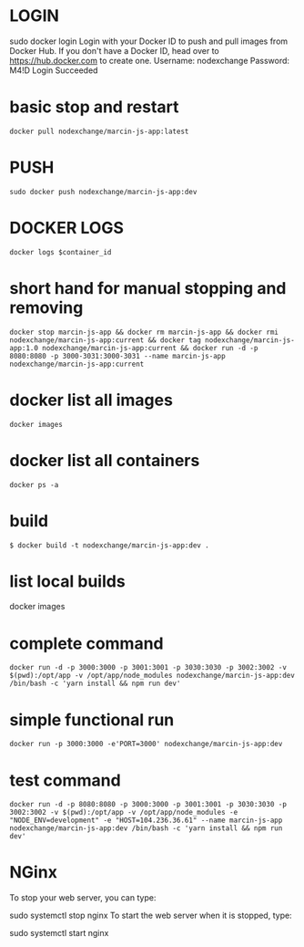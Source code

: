 # LOGIN

sudo docker login
Login with your Docker ID to push and pull images from Docker Hub. If you don't have a Docker ID, head over to https://hub.docker.com to create one.
Username: nodexchange
Password: M4!D
Login Succeeded

# basic stop and restart #

~~~~
docker pull nodexchange/marcin-js-app:latest
~~~~

# PUSH

~~~~
sudo docker push nodexchange/marcin-js-app:dev
~~~~

# DOCKER LOGS 

~~~~
docker logs $container_id
~~~~


# short hand for manual stopping and removing

~~~~
docker stop marcin-js-app && docker rm marcin-js-app && docker rmi nodexchange/marcin-js-app:current && docker tag nodexchange/marcin-js-app:1.0 nodexchange/marcin-js-app:current && docker run -d -p 8080:8080 -p 3000-3031:3000-3031 --name marcin-js-app nodexchange/marcin-js-app:current
~~~~

# docker list all images

~~~~
docker images
~~~~

# docker list all containers

~~~~
docker ps -a
~~~~

# build 
~~~~
$ docker build -t nodexchange/marcin-js-app:dev .
~~~~

# list local builds
docker images

# complete command

~~~~
docker run -d -p 3000:3000 -p 3001:3001 -p 3030:3030 -p 3002:3002 -v $(pwd):/opt/app -v /opt/app/node_modules nodexchange/marcin-js-app:dev 
/bin/bash -c 'yarn install && npm run dev'
~~~~

# simple functional run

~~~~
docker run -p 3000:3000 -e'PORT=3000' nodexchange/marcin-js-app:dev
~~~~

# test command

~~~~
docker run -d -p 8080:8080 -p 3000:3000 -p 3001:3001 -p 3030:3030 -p 3002:3002 -v $(pwd):/opt/app -v /opt/app/node_modules -e "NODE_ENV=development" -e "HOST=104.236.36.61" --name marcin-js-app nodexchange/marcin-js-app:dev /bin/bash -c 'yarn install && npm run dev'
~~~~

# NGinx
To stop your web server, you can type:

sudo systemctl stop nginx
To start the web server when it is stopped, type:

sudo systemctl start nginx